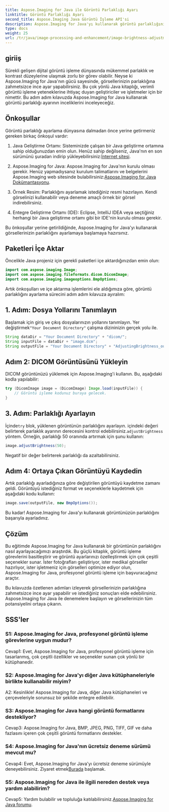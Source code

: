 ```yaml
---
title: Aspose.Imaging for Java ile Görüntü Parlaklığı Ayarı
linktitle: Görüntü Parlaklığı Ayarı
second_title: Aspose.Imaging Java Görüntü İşleme API'si
description: Aspose.Imaging for Java'yı kullanarak görüntü parlaklığını nasıl ayarlayacağınızı öğrenin. Bu kapsamlı kılavuzla görsellerinizi zahmetsizce geliştirin.
type: docs
weight: 25
url: /tr/java/image-processing-and-enhancement/image-brightness-adjustment/
---
```

## giriiş

Sürekli gelişen dijital görüntü işleme dünyasında mükemmel parlaklık ve kontrast düzeylerine ulaşmak zorlu bir görev olabilir. Neyse ki Aspose.Imaging for Java'nın gücü sayesinde, görsellerinizin parlaklığına zahmetsizce ince ayar yapabilirsiniz. Bu çok yönlü Java kitaplığı, verimli görüntü işleme yeteneklerine ihtiyaç duyan geliştiriciler ve işletmeler için bir nimettir. Bu adım adım kılavuzda Aspose.Imaging for Java kullanarak görüntü parlaklığı ayarının inceliklerini inceleyeceğiz.

## Önkoşullar

Görüntü parlaklığı ayarlama dünyasına dalmadan önce yerine getirmeniz gereken birkaç önkoşul vardır:

1.  Java Geliştirme Ortamı: Sisteminizde çalışan bir Java geliştirme ortamına sahip olduğunuzdan emin olun. Henüz sahip değilseniz, Java'nın en son sürümünü şuradan indirip yükleyebilirsiniz:[İnternet sitesi](https://www.oracle.com/java/technologies/javase-downloads).

2. Aspose.Imaging for Java: Aspose.Imaging for Java'nın kurulu olması gerekir. Henüz yapmadıysanız kurulum talimatlarını ve belgelerini Aspose.Imaging web sitesinde bulabilirsiniz:[Aspose.Imaging for Java Dokümantasyonu](https://reference.aspose.com/imaging/java/).

3. Örnek Resim: Parlaklığını ayarlamak istediğiniz resmi hazırlayın. Kendi görselinizi kullanabilir veya deneme amaçlı örnek bir görsel indirebilirsiniz.

4. Entegre Geliştirme Ortamı (IDE): Eclipse, IntelliJ IDEA veya seçtiğiniz herhangi bir Java geliştirme ortamı gibi bir IDE'nin kurulu olması gerekir.

Bu önkoşullar yerine getirildiğinde, Aspose.Imaging for Java'yı kullanarak görsellerinizin parlaklığını ayarlamaya başlamaya hazırsınız.

## Paketleri İçe Aktar

Öncelikle Java projeniz için gerekli paketleri içe aktardığınızdan emin olun:

```java
import com.aspose.imaging.Image;
import com.aspose.imaging.fileformats.dicom.DicomImage;
import com.aspose.imaging.imageoptions.BmpOptions;
```

Artık önkoşulları ve içe aktarma işlemlerini ele aldığımıza göre, görüntü parlaklığını ayarlama sürecini adım adım kılavuza ayıralım:

## 1. Adım: Dosya Yollarını Tanımlayın

Başlamak için giriş ve çıkış dosyalarınızın yollarını tanımlayın. Yer değiştirmek`"Your Document Directory"` çalışma dizininizin gerçek yolu ile.

```java
String dataDir = "Your Document Directory" + "dicom/";
String inputFile = dataDir + "image.dcm";
String outputFile = "Your Document Directory" + "AdjustingBrightness_out.bmp";
```

## Adım 2: DICOM Görüntüsünü Yükleyin

DICOM görüntünüzü yüklemek için Aspose.Imaging'i kullanın. Bu, aşağıdaki kodla yapılabilir:

```java
try (DicomImage image = (DicomImage) Image.load(inputFile)) {
    // Görüntü işleme kodunuz buraya gelecek.
}
```

## 3. Adım: Parlaklığı Ayarlayın

 İçinde`try` blok, yüklenen görüntünün parlaklığını ayarlayın. içindeki değeri belirterek parlaklık ayarının derecesini kontrol edebilirsiniz.`adjustBrightness` yöntem. Örneğin, parlaklığı 50 oranında artırmak için şunu kullanın:

```java
image.adjustBrightness(50);
```

Negatif bir değer belirterek parlaklığı da azaltabilirsiniz.

## Adım 4: Ortaya Çıkan Görüntüyü Kaydedin

Artık parlaklığı ayarladığınıza göre değiştirilen görüntüyü kaydetme zamanı geldi. Görüntüyü istediğiniz format ve seçeneklerle kaydetmek için aşağıdaki kodu kullanın:

```java
image.save(outputFile, new BmpOptions());
```

Bu kadar! Aspose.Imaging for Java'yı kullanarak görüntünüzün parlaklığını başarıyla ayarladınız.

## Çözüm

Bu eğitimde Aspose.Imaging for Java kullanarak bir görüntünün parlaklığını nasıl ayarlayacağımızı araştırdık. Bu güçlü kitaplık, görüntü işleme görevlerini basitleştirir ve görüntü ayarlarınızı özelleştirmek için çok çeşitli seçenekler sunar. İster fotoğrafları geliştiriyor, ister medikal görseller hazırlıyor, ister işletmeniz için görselleri optimize ediyor olun, Aspose.Imaging for Java, profesyonel görüntü işleme için başvuracağınız araçtır.

Bu kılavuzda özetlenen adımları izleyerek görsellerinizin parlaklığına zahmetsizce ince ayar yapabilir ve istediğiniz sonuçları elde edebilirsiniz. Aspose.Imaging for Java ile denemelere başlayın ve görsellerinizin tüm potansiyelini ortaya çıkarın.

## SSS'ler

### S1: Aspose.Imaging for Java, profesyonel görüntü işleme görevlerine uygun mudur?

Cevap1: Evet, Aspose.Imaging for Java, profesyonel görüntü işleme için tasarlanmış, çok çeşitli özellikler ve seçenekler sunan çok yönlü bir kütüphanedir.

### S2: Aspose.Imaging for Java'yı diğer Java kütüphaneleriyle birlikte kullanabilir miyim?

A2: Kesinlikle! Aspose.Imaging for Java, diğer Java kütüphaneleri ve çerçeveleriyle sorunsuz bir şekilde entegre edilebilir.

### S3: Aspose.Imaging for Java hangi görüntü formatlarını destekliyor?

Cevap3: Aspose.Imaging for Java, BMP, JPEG, PNG, TIFF, GIF ve daha fazlasını içeren çok çeşitli görüntü formatlarını destekler.

### S4: Aspose.Imaging for Java'nın ücretsiz deneme sürümü mevcut mu?

 Cevap4: Evet, Aspose.Imaging for Java'yı ücretsiz deneme sürümüyle deneyebilirsiniz. Ziyaret etmek[Burada](https://releases.aspose.com/) başlamak.

### S5: Aspose.Imaging for Java ile ilgili nereden destek veya yardım alabilirim?

 Cevap5: Yardım bulabilir ve topluluğa katılabilirsiniz.[Aspose.Imaging for Java forumu](https://forum.aspose.com/).